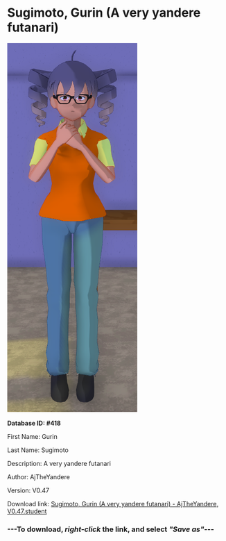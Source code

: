 # Sugimoto, Gurin (A very yandere futanari)

<img src="https://raw.githubusercontent.com/Arbiter1223/Daigaku-Gurashi-Custom-Students/master/Students/Files/Sugimoto%2C%20Gurin%20(A%20very%20yandere%20futanari).png" title="Sugimoto, Gurin (A very yandere futanari) - AjTheYandere, V0.47">

**Database ID: #418**

First Name: Gurin

Last Name: Sugimoto

Description: A very yandere futanari

Author: AjTheYandere

Version: V0.47

Download link: <a href="https://raw.githubusercontent.com/Arbiter1223/Daigaku-Gurashi-Custom-Students/master/Students/Files/Sugimoto%2C%20Gurin%20(A%20very%20yandere%20futanari)%20-%20AjTheYandere%2C%20V0.47.student">Sugimoto, Gurin (A very yandere futanari) - AjTheYandere, V0.47.student</a>

### ---**To download, _right-click_ the link, and select _"Save as"_**---
